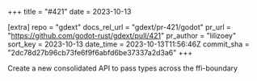 +++
title = "#421"
date = 2023-10-13

[extra]
repo = "gdext"
docs_rel_url = "gdext/pr-421/godot"
pr_url = "https://github.com/godot-rust/gdext/pull/421"
pr_author = "lilizoey"
sort_key = 2023-10-13
date_time = 2023-10-13T11:56:46Z
commit_sha = "2dc78d27b96cb73fe6f9f6abfd6be37337a2d3a6"
+++

Create a new consolidated API to pass types across the ffi-boundary 
